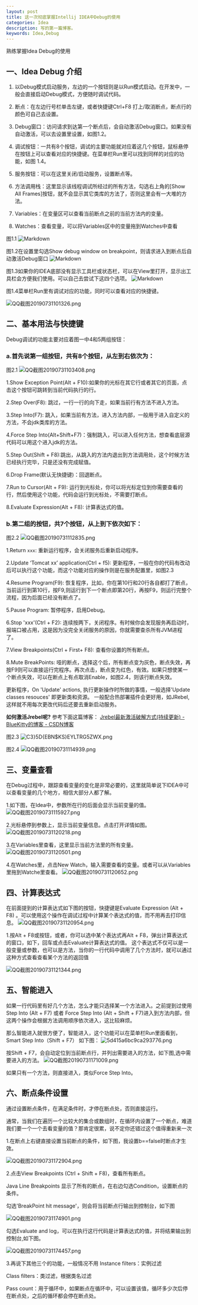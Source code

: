 ```yaml
---
layout: post
title: 这一次彻底掌握Intellij IDEA中Debug的使用
categories: Idea
description: 写的第一篇博客。
keywords: Idea,Debug
---
```


熟练掌握Idea  Debug的使用


## 一、Idea Debug 介绍

1. 以Debug模式启动服务，左边的一个按钮则是以Run模式启动。在开发中，一般会直接启动Debug模式，方便随时调试代码。

2. 断点：在左边行号栏单击左键，或者快捷键Ctrl+F8 打上/取消断点，断点行的颜色可自己去设置。

3. Debug窗口：访问请求到达第一个断点后，会自动激活Debug窗口。如果没有自动激活，可以去设置里设置，如图1.2。

4. 调试按钮：一共有8个按钮，调试的主要功能就对应着这几个按钮，鼠标悬停在按钮上可以查看对应的快捷键。在菜单栏Run里可以找到同样的对应的功能，如图    1.4。

5. 服务按钮：可以在这里关闭/启动服务，设置断点等。

6. 方法调用栈：这里显示该线程调试所经过的所有方法，勾选右上角的[Show All Frames]按钮，就不会显示其它类库的方法了，否则这里会有一大堆的方法。

7. Variables：在变量区可以查看当前断点之前的当前方法内的变量。

8. Watches：查看变量，可以将Variables区中的变量拖到Watches中查看 


图1.1
![Markdown](http://i2.tiimg.com/695115/4a3fadf30a61c565.png)

图1.2在设置里勾选Show debug window on breakpoint，则请求进入到断点后自动激活Debug窗口
![Markdown](http://i2.tiimg.com/695115/0dbf8fa20806fa1d.png)

图1.3如果你的IDEA底部没有显示工具栏或状态栏，可以在View里打开，显示出工具栏会方便我们使用。可以自己去尝试下这四个选项。
![Markdown](http://i2.tiimg.com/695115/7ac7cc20b16a804e.png)

图1.4菜单栏Run里有调试对应的功能，同时可以查看对应的快捷键。

![QQ截图20190731101326.png](https://i.loli.net/2019/07/31/5d40fc64dd96534624.png)

## 二、基本用法与快捷键

Debug调试的功能主要对应着图一中4和5两组按钮：

### a.首先说第一组按钮，共有8个按钮，从左到右依次为：
图2.1
![QQ截图20190731103408.png](https://i.loli.net/2019/07/31/5d40fe63ba96e35359.png)

1.Show Exception Point(Alt + F10):如果你的光标在其它行或者其它的页面，点击这个按钮可跳转到当前代码执行的行。

2.Step Over(F8): 跳过，一行一行的向下走，如果当前行有方法不进入方法。

3.Step Into(F7): 跳入，如果当前有方法，进入方法内部，一般用于进入自定义的方法，不会jdk类库的方法。

4.Force Step Into(Alt+Shift+F7)：强制跳入，可以进入任何方法，想查看底层源代码可以用这个进入jdk的方法。

5.Step Out(Shift + F8):跳出，从跳入的方法内退出到方法调用处，这个时候方法已经执行完毕，只是还没有完成赋值。

6.Drop  Frame(默认无快捷键)：回退断点。

7.Run to Cursor(Alt + F9): 运行到光标处，你可以将光标定位到你需要查看的行，然后使用这个功能，代码会运行到光标处，不需要打断点。

8.Evaluate Expression(Alt + F8): 计算表达式的值。


### b.第二组的按钮，共7个按钮，从上到下依次如下：
 图2.2
![QQ截图20190731112835.png](https://i.loli.net/2019/07/31/5d410af776cca54397.png)
  
1.Return  `xxx`:  重新运行程序，会关闭服务后重新启动程序。

2.Update ‘Tomcat xx’ application(Ctrl + f5): 更新程序，一般在你的代码有改动后可以执行这个功能，而这个功能对应的操作则是在服务配置里，如图2.3

4.Resume Program(F9): 恢复程序，比如，你在第10行和20行各自都打了断点，当前运行到第10行，按F9,则运行到下一个断点即第20行，再按F9，则运行完整个流程，因为后面已经没有断点了。

5.Pause Program: 暂停程序，启用Debug。

6.Stop 'xxx'(Ctrl + F2): 连续按两下，关闭程序。有时候你会发现服务再启动时，报端口被占用，这是因为没完全关闭服务的原因，你就需要查杀所有JVM进程了。

7.View Breakpoints(Ctrl + First+ F8): 查看你设置的所有断点。

8.Mute BreakPoints: 哑的断点，选择这个后，所有断点变为灰色，断点失效，再按F9则可以直接运行完程序。再次点击，断点变为红色，有效。如果只想使某一个断点失效，可以在断点上有点取消Enable，如图2.4，则该行断点失效。

更新程序，On 'Update' actions, 执行更新操作时所做的事情，一般选择'Update classes resouces' 即更新类和资源。
  一般配合热部署插件会更好用，如JRebel,这样就不用每次更改代码后还要去重新启动服务。
  
<b>如何激活Jrebel呢?</b>
参考下面这篇博客：
[Jrebel最新激活破解方式(持续更新) - BlueKitty的博客 - CSDN博客](https://blog.csdn.net/xingbaozhen1210/article/details/81093041)

图2.3
![C3}5D{EBN$KS}EYLTRG5ZWX.png](https://i.loli.net/2019/07/31/5d410f3c8dc1272400.png)

图2.4
![QQ截图20190731114939.png](https://i.loli.net/2019/07/31/5d410ffd6c2c342405.png)


## 三、变量查看
在Debug过程中，跟踪查看变量的变化是非常必要的，这里就简单说下IDEA中可以查看变量的几个地方，相信大部分人都了解。

1.如下图，在Idea中，参数所在行的后面会显示当前变量的值。
    ![QQ截图20190731115927.png](https://i.loli.net/2019/07/31/5d4112473c3b747113.png)
    
2.光标悬停到参数上，显示当前变量信息。点击打开详情如图。
![QQ截图20190731120218.png](https://i.loli.net/2019/07/31/5d4112e644b1d42607.png)

3.在Variables里查看，这里显示当前方法里的所有变量。
![QQ截图20190731120501.png](https://i.loli.net/2019/07/31/5d41137ad74ab73868.png)

4.在Watches里，点击New Watch，输入需要查看的变量。或者可以从Variables里拖到Watche里查看。
![QQ截图20190731120652.png](https://i.loli.net/2019/07/31/5d4113f6c028385762.png)

## 四、计算表达式

在前面提到的计算表达式如下图的按钮，快捷键是Evaluate Expression (Alt + F8) 。可以使用这个操作在调试过程中计算某个表达式的值，而不用再去打印信息。
![QQ截图20190731120954.png](https://i.loli.net/2019/07/31/5d41149de674761948.png)

1.按Alt + F8或按钮，或者，你可以选中某个表达式再Alt + F8，弹出计算表达式的窗口，如下，回车或点击Evaluate计算表达式的值。
   这个表达式不仅可以是一般变量或参数，也可以是方法，当你的一行代码中调用了几个方法时，就可以通过这种方式查看查看某个方法的返回值
   
![QQ截图20190731121344.png](https://i.loli.net/2019/07/31/5d4115d303b1083067.png)


## 五、智能进入
如果一行代码里有好几个方法，怎么才能只选择某一个方法进入。之前提到过使用Step Into (Alt + F7) 或者 Force Step Into (Alt + Shift + F7)进入到方法内部，但这两个操作会根据方法调用顺序依次进入，这比较麻烦。

那么智能进入就很方便了，智能进入，这个功能可以在菜单栏Run里面看到，Smart Step Into（Shift + F7） 如下图：
![5d415a6bc9ca293776.png](https://i.loli.net/2019/07/31/5d416492495f622887.png)


按Shift + F7，会自动定位到当前断点行，并列出需要进入的方法，如下图,选中需要进入的方法。
![QQ截图20190731171009.png](https://i.loli.net/2019/07/31/5d415b0856ced46743.png)

如果只有一个方法，则直接进入，类似Force Step Into。

## 六、断点条件设置

通过设置断点条件，在满足条件时，才停在断点处，否则直接运行。

通常，当我们在遍历一个比较大的集合或数组时，在循环内设置了一个断点，难道我们要一个一个去看变量的值？那肯定很累，说不定你还错过这个值得重新来一次

1.在断点上右键直接设置当前断点的条件，如下图，我设置b==false时断点才生效。

![QQ截图20190731172904.png](https://i.loli.net/2019/07/31/5d4172398fda011274.png)

2.点击View Breakpoints (Ctrl + Shift + F8)，查看所有断点。

 Java Line Breakpoints 显示了所有的断点，在右边勾选Condition，设置断点的条件。

   勾选'BreakPoint hit message'，则会将当前断点行输出到控制台，如下图
    
![QQ截图20190731174901.png](https://i.loli.net/2019/07/31/5d41642d6b97891646.png)
   
   勾选Evaluate and log，可以在执行这行代码是计算表达式的值，并将结果输出到控制台,如下图。
    
 ![QQ截图20190731174457.png](https://i.loli.net/2019/07/31/5d416329055af30083.png)

3.再说下其他三个的功能，一般情况不用
Instance filters：实例过滤

Class filters：类过滤，根据类名过滤

Pass count：用于循环中，如果断点在循环中，可以设置该值，循环多少次后停在断点处，之后的循环都会停在断点处。
